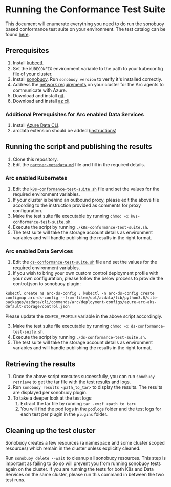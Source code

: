 # Running the Conformance Test Suite

This document will enumerate everything you need to do run the sonobuoy based conformance test suite on your environment. The test catalog can be found [here](catalog.md).

## Prerequisites

1. Install [kubectl](https://kubernetes.io/docs/tasks/tools/#kubectl).
1. Set the `KUBECONFIG` environment variable to the path to your kubeconfig file of your cluster.
2. Install [sonobuoy](https://github.com/vmware-tanzu/sonobuoy#installation). Run `sonobuoy version` to verify it's installed correctly.
3. Address the [network requirements](https://docs.microsoft.com/en-us/azure/azure-arc/kubernetes/quickstart-connect-cluster#meet-network-requirements) on your cluster for the Arc agents to communicate with Azure.
4. Download and install [git](https://git-scm.com/downloads).
5. Download and install [az cli](https://docs.microsoft.com/en-us/cli/azure/install-azure-cli).

### Additional Prerequisites for Arc enabled Data Services

1. Install [Azure Data CLI](https://docs.microsoft.com/en-us/sql/azdata/install/deploy-install-azdata?view=sql-server-ver15).
2. arcdata extension should be added ([instructions](https://docs.microsoft.com/en-us/azure/azure-arc/data/release-notes))

## Running the script and publishing the results

1. Clone this repository.
2. Edit the [`partner-metadata.md`](partner-metadata.md) file and fill in the required details.

### Arc enabled Kubernetes
1. Edit the [`k8s-conformance-test-suite.sh`](k8s-conformance-test-suite.sh) file and set the values for the required environment variables.
2. If your cluster is behind an outbound proxy, please edit the above file according to the instruction provided as comments for proxy configuration.
3. Make the test suite file executable by running `chmod +x k8s-conformance-test-suite.sh`.
4. Execute the script by running `./k8s-conformance-test-suite.sh`.
5. The test suite will take the storage account details as environment variables and will handle publishing the results in the right format.

### Arc enabled Data Services
1. Edit the [`ds-conformance-test-suite.sh`](ds-conformance-test-suite.sh) file and set the values for the required environment variables.
2. If you wish to bring your own custom control deployment profile with your own configuration, please follow the below process to provide the control.json to sonobuoy plugin:
```
kubectl create ns arc-ds-config ; kubectl -n arc-ds-config create configmap arc-ds-config --from-file=/opt/azdata/lib/python3.6/site-packages/azdata/cli/commands/arc/deployment-configs/azure-arc-aks-default-storage/control.json
```
Please update the `CONFIG_PROFILE` variable in the above script accordingly.

3. Make the test suite file executable by running `chmod +x ds-conformance-test-suite.sh`.
4. Execute the script by running `./ds-conformance-test-suite.sh`.
5. The test suite will take the storage account details as environment variables and will handle publishing the results in the right format.

## Retrieving the results

1. Once the above script executes successfully, you can run `sonobuoy retrieve` to get the tar file with the test results and logs.
2. Run `sonobuoy results <path_to_tar>` to display the results. The results are displayed per sonobuoy plugin.
3. To take a deeper look at the test logs:
    1. Extract the tar file by running `tar -xvzf <path_to_tar>`
    2. You will find the pod logs in the `podlogs` folder and the test logs for each test per plugin in the `plugins` folder.

## Cleaning up the test cluster

Sonobuoy creates a few resources (a namespace and some cluster scoped resources) which remain in the cluster unless explicitly cleaned.

Run `sonobuoy delete --wait` to cleanup all sonobuoy resources. This step is important as failing to do so will prevent you from running sonobuoy tests again on the cluster. If you are running the tests for both K8s and Data Services on the same cluster, please run this command in between the two test runs.
